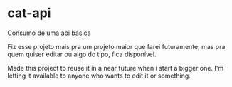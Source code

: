 # cat-api
Consumo de uma api básica

Fiz esse projeto mais pra um projeto maior que farei futuramente, mas pra quem quiser editar ou algo do tipo, fica disponível.

Made this project to reuse it in a near future when i start a bigger one. I'm letting it available to anyone who wants to edit it or something.

